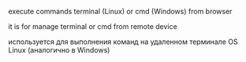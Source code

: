 execute commands terminal (Linux) or cmd (Windows) from browser

it is for manage terminal or cmd from remote device

используется для выполнения команд на удаленном терминале OS Linux (аналогично в Windows)
